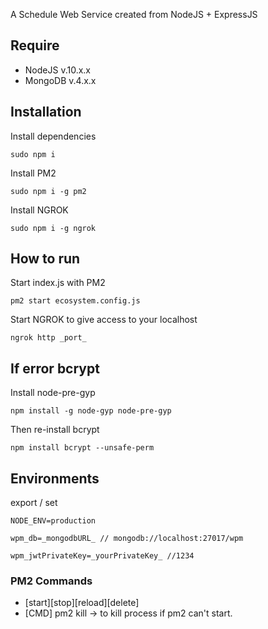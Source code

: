 A Schedule Web Service created from NodeJS + ExpressJS 

## Require
  * NodeJS  v.10.x.x
  * MongoDB v.4.x.x

## Installation
  Install dependencies
  ```
  sudo npm i
  ```
  Install PM2
  ```
  sudo npm i -g pm2
  ```
  Install NGROK
  ```
  sudo npm i -g ngrok
  ```
## How to run
  Start index.js with PM2
  ```
  pm2 start ecosystem.config.js
  ```
  Start NGROK to give access to your localhost
  ```
  ngrok http _port_
  ```

## If error bcrypt
  Install node-pre-gyp
  ```
  npm install -g node-gyp node-pre-gyp
  ```
  Then re-install bcrypt
  ```
  npm install bcrypt --unsafe-perm
  ```
  
## Environments
  export / set
  ```
  NODE_ENV=production
  ```
  ```
  wpm_db=_mongodbURL_ // mongodb://localhost:27017/wpm
  ```
  ```
  wpm_jwtPrivateKey=_yourPrivateKey_ //1234
  ```

### PM2 Commands
  * [start][stop][reload][delete]
  * [CMD] pm2 kill -> to kill process if pm2 can't start.
